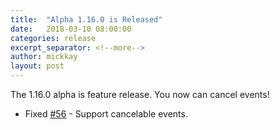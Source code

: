 ```yaml
---
title:  "Alpha 1.16.0 is Released"
date:   2018-03-10 08:00:00
categories: release
excerpt_separator: <!--more-->
author: mickkay
layout: post
---
```

The 1.16.0 alpha is feature release. You now can cancel events!
<!--more-->

* Fixed [#56](https://github.com/wizards-of-lua/wizards-of-lua/issues/56) - Support cancelable events.
